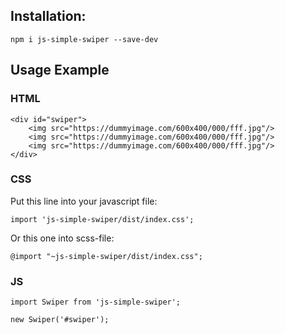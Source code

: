 ## Installation:
```
npm i js-simple-swiper --save-dev
```

## Usage Example
### HTML
```
<div id="swiper">
    <img src="https://dummyimage.com/600x400/000/fff.jpg"/>
    <img src="https://dummyimage.com/600x400/000/fff.jpg"/>
    <img src="https://dummyimage.com/600x400/000/fff.jpg"/>
</div>
```
### CSS
Put this line into your javascript file:
```
import 'js-simple-swiper/dist/index.css';
```
Or this one into scss-file:
```
@import "~js-simple-swiper/dist/index.css";
```
### JS
```
import Swiper from 'js-simple-swiper';

new Swiper('#swiper');
```



